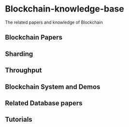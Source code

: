 # Blockchain-knowledge-base
The related papers and knowledge of Blockchain

## Blockchain Papers

Sharding
---

Throughput
---

Blockchain System and Demos
---


## Related Database papers


## Tutorials


